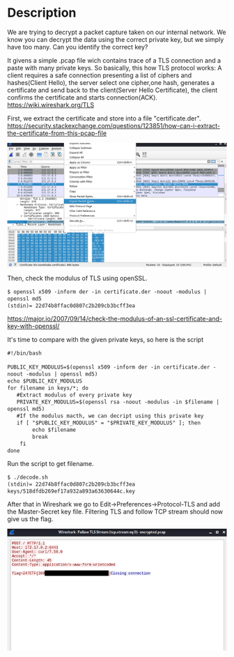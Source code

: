 # Description
We are trying to decrypt a packet capture taken on our internal network. We know you can decrypt the data using the correct private key, but we simply have too many. Can you identify the correct key?

It givens a simple .pcap file wich contains trace of a TLS connection and a paste with many private keys.
So basically, this how TLS protocol works: A client requires a safe connection presenting a list of ciphers and hashes(Client Hello), the server select one cipher,one hash, generates a certificate and send back to the client(Server Hello Certificate), the client confirms the certificate and starts connection(ACK).
https://wiki.wireshark.org/TLS


First, we extract the certificate and store into a file "certificate.der".
https://security.stackexchange.com/questions/123851/how-can-i-extract-the-certificate-from-this-pcap-file

![alt text](https://github.com/ulissesj/CTFs/blob/main/247CTF/not_my_modulus/1_extract.PNG "Extract certificate")

Then, check the modulus of TLS using openSSL.

```
$ openssl x509 -inform der -in certificate.der -noout -modulus | openssl md5 
(stdin)= 22d74b8ffac0d807c2b209cb3bcff3ea
```
https://major.io/2007/09/14/check-the-modulus-of-an-ssl-certificate-and-key-with-openssl/


It's time to compare with the given private keys, so here is the script

```
#!/bin/bash

PUBLIC_KEY_MODULUS=$(openssl x509 -inform der -in certificate.der -noout -modulus | openssl md5)
echo $PUBLIC_KEY_MODULUS
for filename in keys/*; do
   #Extract modulus of every private key
   PRIVATE_KEY_MODULUS=$(openssl rsa -noout -modulus -in $filename | openssl md5)
   #If the modulus macth, we can decript using this private key 
   if [ "$PUBLIC_KEY_MODULUS" = "$PRIVATE_KEY_MODULUS" ]; then
        echo $filename
        break
    fi
done
```
Run the script to get filename.

```
$ ./decode.sh  
(stdin)= 22d74b8ffac0d807c2b209cb3bcff3ea
keys/518dfdb269ef17a932a893a63630644c.key
```

After that in Wireshark we go to Edit->Preferences->Protocol-TLS and add the Master-Secret key file. Filtering TLS and follow TCP stream should now give us the flag.

![alt text](https://github.com/ulissesj/CTFs/blob/main/247CTF/not_my_modulus/2_flag.PNG "Flag")
                                             


